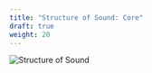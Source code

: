 ```yaml
---
title: "Structure of Sound: Core"
draft: true
weight: 20
---
```



![Structure of Sound](structure-of-sound.png)
